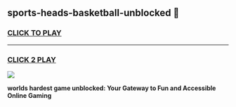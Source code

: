 
## sports-heads-basketball-unblocked 👋
<h3>
<a href="https://premium.freeplayer.one?title=sports-heads-basketball-unblocked&ref=14F">CLICK TO PLAY</a></h3>
<hr>

<h3>
<a href="https://premium.freeplayer.one?title=sports-heads-basketball-unblocked&ref=14F">CLICK 2 PLAY</a>
  
</h3>

<a href="https://premium.freeplayer.one?title=sports-heads-basketball-unblocked&ref=12F/"><img src="https://clearcache.store/games.png"></a>


**worlds hardest game unblocked: Your Gateway to Fun and Accessible Online Gaming**
